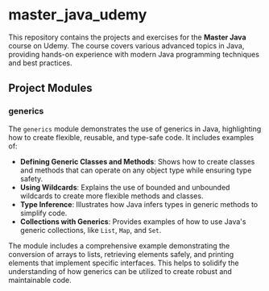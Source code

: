# master_java_udemy

This repository contains the projects and exercises for the **Master Java** course on Udemy. The course covers various advanced topics in Java, providing hands-on experience with modern Java programming techniques and best practices.

## Project Modules

### generics

The `generics` module demonstrates the use of generics in Java, highlighting how to create flexible, reusable, and type-safe code. It includes examples of:

- **Defining Generic Classes and Methods**: Shows how to create classes and methods that can operate on any object type while ensuring type safety.
- **Using Wildcards**: Explains the use of bounded and unbounded wildcards to create more flexible methods and classes.
- **Type Inference**: Illustrates how Java infers types in generic methods to simplify code.
- **Collections with Generics**: Provides examples of how to use Java's generic collections, like `List`, `Map`, and `Set`.

The module includes a comprehensive example demonstrating the conversion of arrays to lists, retrieving elements safely, and printing elements that implement specific interfaces. This helps to solidify the understanding of how generics can be utilized to create robust and maintainable code.
